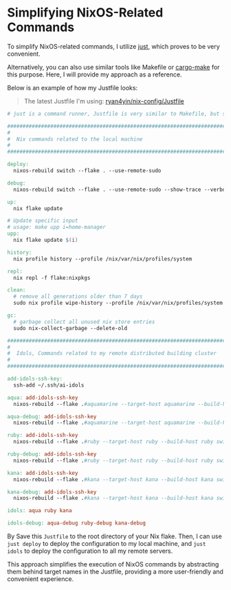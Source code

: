 # Simplifying NixOS-Related Commands

To simplify NixOS-related commands, I utilize [just](https://github.com/casey/just), which
proves to be very convenient.

Alternatively, you can also use similar tools like Makefile or
[cargo-make](https://github.com/sagiegurari/cargo-make) for this purpose. Here, I will
provide my approach as a reference.

Below is an example of how my Justfile looks:

> The latest Justfile I'm using:
> [ryan4yin/nix-config/Justfile](https://github.com/ryan4yin/nix-config/blob/main/Justfile)

```Makefile
# just is a command runner, Justfile is very similar to Makefile, but simpler.

############################################################################
#
#  Nix commands related to the local machine
#
############################################################################

deploy:
  nixos-rebuild switch --flake . --use-remote-sudo

debug:
  nixos-rebuild switch --flake . --use-remote-sudo --show-trace --verbose

up:
  nix flake update

# Update specific input
# usage: make upp i=home-manager
upp:
  nix flake update $(i)

history:
  nix profile history --profile /nix/var/nix/profiles/system

repl:
  nix repl -f flake:nixpkgs

clean:
  # remove all generations older than 7 days
  sudo nix profile wipe-history --profile /nix/var/nix/profiles/system  --older-than 7d

gc:
  # garbage collect all unused nix store entries
  sudo nix-collect-garbage --delete-old

############################################################################
#
#  Idols, Commands related to my remote distributed building cluster
#
############################################################################

add-idols-ssh-key:
  ssh-add ~/.ssh/ai-idols

aqua: add-idols-ssh-key
  nixos-rebuild --flake .#aquamarine --target-host aquamarine --build-host aquamarine switch --use-remote-sudo

aqua-debug: add-idols-ssh-key
  nixos-rebuild --flake .#aquamarine --target-host aquamarine --build-host aquamarine switch --use-remote-sudo --show-trace --verbose

ruby: add-idols-ssh-key
  nixos-rebuild --flake .#ruby --target-host ruby --build-host ruby switch --use-remote-sudo

ruby-debug: add-idols-ssh-key
  nixos-rebuild --flake .#ruby --target-host ruby --build-host ruby switch --use-remote-sudo --show-trace --verbose

kana: add-idols-ssh-key
  nixos-rebuild --flake .#kana --target-host kana --build-host kana switch --use-remote-sudo

kana-debug: add-idols-ssh-key
  nixos-rebuild --flake .#kana --target-host kana --build-host kana switch --use-remote-sudo --show-trace --verbose

idols: aqua ruby kana

idols-debug: aqua-debug ruby-debug kana-debug
```

By Save this `Justfile` to the root directory of your Nix flake. Then, I can use
`just deploy` to deploy the configuration to my local machine, and `just idols` to deploy
the configuration to all my remote servers.

This approach simplifies the execution of NixOS commands by abstracting them behind target
names in the Justfile, providing a more user-friendly and convenient experience.
